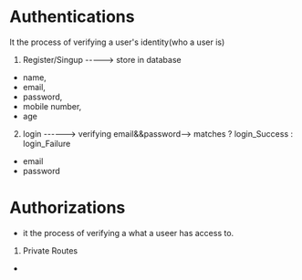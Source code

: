 


# Authentications 
 It the process of verifying a user's identity(who a user is)

1. Register/Singup           -----> store in database
- name, 
- email,
- password,
- mobile number,
- age

2. login       ------> verifying email&&password--> matches ? login_Success : login_Failure
- email
- password



# Authorizations

- it the process of verifying a what a useer has access to.

1. Private Routes

- 